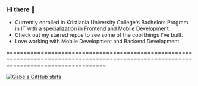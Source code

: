 ### Hi there 👋

<!--
**gabeogard/gabeogard** is a ✨ _special_ ✨ repository because its `README.md` (this file) appears on your GitHub profile.

Here are some ideas to get you started:

- 🔭 I’m currently working on ...
- 🌱 I’m currently learning ...
- 👯 I’m looking to collaborate on ...
- 🤔 I’m looking for help with ...
- 💬 Ask me about ...
- 📫 How to reach me: ...
- 😄 Pronouns: ...
- ⚡ Fun fact: ...
-->

- Currently enrolled in Kristiania University College's Bachelors Program in IT with a specialization in Frontend and Mobile Development.
- Check out my starred repos to see some of the cool things I've built.  
- Love working with Mobile Development and Backend Development

=========================================================================================================================================

[![Gabe's GitHub stats](https://github-readme-stats.vercel.app/api?username=gabeogard)](https://github.com/gabeogard/github-readme-stats)
